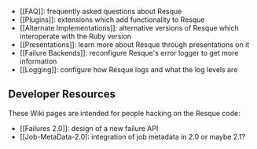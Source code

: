 * [[FAQ]]: frequently asked questions about Resque
* [[Plugins]]: extensions which add functionality to Resque
* [[Alternate Implementations]]: alternative versions of Resque which interoperate with the Ruby version
* [[Presentations]]: learn more about Resque through presentations on it
* [[Failure Backends]]: reconfigure Resque's error logger to get more information
* [[Logging]]: configure how Resque logs and what the log levels are

## Developer Resources

These Wiki pages are intended for people hacking on the Resque code:

* [[Failures 2.0]]: design of a new failure API
* [[Job-MetaData-2.0]: integration of job metadata in 2.0 or maybe 2.1?